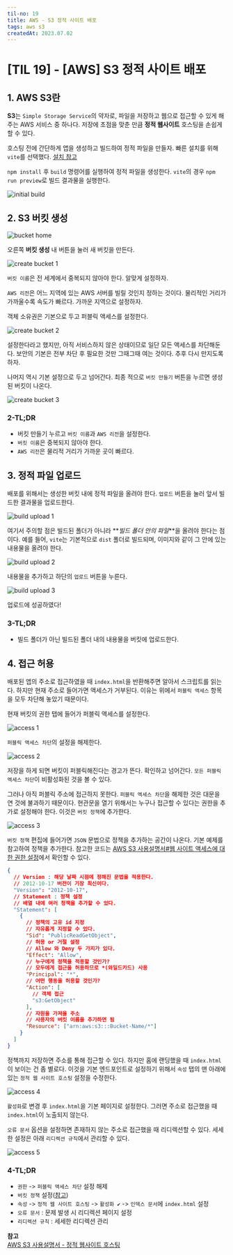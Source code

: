 ```yaml
---
til-no: 19
title: AWS - S3 정적 사이트 배포
tags: aws s3
createdAt: 2023.07.02
---
```


# [TIL 19] - [AWS] S3 정적 사이트 배포

## 1. AWS S3란

**S3**는 `Simple Storage Service`의 약자로, 파일을 저장하고 웹으로 접근할 수 있게 해주는 AWS 서비스 중 하나다. 저장에 초점을 맞춘 만큼 **정적 웹사이트** 호스팅을 손쉽게 할 수 있다.

호스팅 전에 간단하게 앱을 생성하고 빌드하여 정적 파일을 만들자. 빠른 설치를 위해 `vite`를 선택했다. [설치 참고](https://ko.vitejs.dev/guide/)

`npm install` 후 `build` 명령어를 실행하여 정적 파일을 생성한다. `vite`의 경우 `npm run preview`로 빌드 결과물을 실행한다.

![initial build](./assets/02/initial%20build.png)

## 2. S3 버킷 생성

![bucket home](./assets/02/aws-s3-home.png)

오른쪽 **버킷 생성** 내 버튼을 눌러 새 버킷을 만든다.

![create bucket 1](./assets/02/aws-s3-create-bucket-1.png)

`버킷 이름`은 전 세계에서 중복되지 않아야 한다. 알맞게 설정하자.

`AWS 리전`은 어느 지역에 있는 AWS 서버를 빌릴 것인지 정하는 것이다. 물리적인 거리가 가까울수록 속도가 빠르다. 가까운 지역으로 설정하자.

객체 소유권은 기본으로 두고 퍼블릭 액세스를 설정한다.

![create bucket 2](./assets/02/aws-s3-create-bucket-2.png)

설정한다라고 했지만, 아직 서비스하지 않은 상태이므로 일단 모든 액세스를 차단해둔다. 보안의 기본은 전부 차단 후 필요한 것만 그때그때 여는 것이다. 추후 다시 만지도록 하자.

나머지 역시 기본 설정으로 두고 넘어간다. 최종 적으로 `버킷 만들기` 버튼을 누르면 생성된 버킷이 나온다.

![create bucket 3](./assets/02/aws-s3-create-bucket-3.png)

### 2-TL;DR

- 버킷 만들기 누르고 `버킷 이름`과 `AWS 리전`을 설정한다.
- `버킷 이름`은 중복되지 않아야 한다.
- `AWS 리전`은 물리적 거리가 가까운 곳이 빠르다.

## 3. 정적 파일 업로드

배포를 위해서는 생성한 버킷 내에 정적 파일을 올려야 한다. `업로드` 버튼을 눌러 앞서 빌드한 결과물을 업로드한다.

![build upload 1](./assets/02/aws-s3-upload-1.png)

여기서 주의할 점은 빌드된 폴더가 아니라 **_빌드 폴더 안의 파일_**을 올려야 한다는 점이다. 예를 들어, `vite`는 기본적으로 `dist` 폴더로 빌드되며, 이미지와 같이 그 안에 있는 내용물을 올려야 한다.

![build upload 2](./assets/02/aws-s3-upload-2.png)

내용물을 추가하고 하단의 `업로드` 버튼을 누른다.

![build upload 3](./assets/02/aws-s3-upload-3.png)

업로드에 성공하였다!

### 3-TL;DR

- 빌드 폴더가 아닌 빌드된 폴더 내의 내용물을 버킷에 업로드한다.

## 4. 접근 허용

배포된 앱의 주소로 접근하였을 때 `index.html`을 반환해주면 알아서 스크립트를 읽는다. 하지만 현재 주소로 들어가면 액세스가 거부된다. 이유는 위에서 `퍼블릭 액세스` 항목을 모두 차단해 놓았기 때문이다.

현재 버킷의 권한 탭에 들어가 퍼블릭 액세스를 설정한다.

![access 1](./assets/02/aws-s3-access-1.png)

`퍼블릭 액세스 차단`의 설정을 해제한다.

![access 2](./assets/02/aws-s3-access-2.png)

저장을 하게 되면 버킷이 퍼블릭해진다는 경고가 뜬다. 확인하고 넘어간다. `모든 퍼블릭 엑세스 차단`이 비활성화된 것을 볼 수 있다.

그러나 아직 퍼블릭 주소에 접근하지 못한다. `퍼블릭 엑세스 차단`을 해제한 것은 대문을 연 것에 불과하기 때문이다. 현관문을 열기 위해서는 누구나 접근할 수 있다는 권한을 추가로 설정해야 한다. 이것은 `버킷 정책`에 추가한다.

![access 3](./assets/02/aws-s3-access-3.png)

`버킷 정책` 편집에 들어가면 `JSON` 문법으로 정책을 추가하는 공간이 나온다. 기본 예제를 참고하여 정책을 추가한다. 참고한 코드는 [AWS S3 사용설명서#웹 사이트 액세스에 대한 권한 설정](https://docs.aws.amazon.com/ko_kr/AmazonS3/latest/userguide/WebsiteAccessPermissionsReqd.html)에서 확인할 수 있다.

```json
{
  // Version : 해당 날짜 시점에 정해진 문법을 적용한다.
  // 2012-10-17 버전이 기장 최신이다.
  "Version": "2012-10-17",
  // Statement : 정책 설정
  // 배열 내에 여러 청잭을 추가할 수 있다.
  "Statement": [
    {
      // 정책의 고유 id 지정
      // 자유롭게 지정할 수 있다.
      "Sid": "PublicReadGetObject",
      // 허용 or 거절 설정
      // Allow 와 Deny 두 가지가 있다.
      "Effect": "Allow",
      // 누구에게 정책을 적용할 것인가?
      // 모두에게 접근을 허용하므로 *(와일드카드) 사용
      "Principal": "*",
      // 어떤 행동을 허용할 것인가?
      "Action": [
        // 객체 접근
        "s3:GetObject"
      ],
      // 자원을 가져올 주소
      // 사용자의 버킷 이름을 추가하면 됨
      "Resource": ["arn:aws:s3:::Bucket-Name/*"]
    }
  ]
}
```

정책까지 저장하면 주소를 통해 접근할 수 있다. 하지만 홈에 랜딩했을 때 `index.html`이 보이는 건 좀 별로다. 이것을 기본 엔드포인트로 설정하기 위해서 `속성` 탭의 맨 아래에 있는 `정적 웹 사이트 호스팅` 설정을 수정한다.

![access 4](./assets/02/aws-s3-access-4.png)

`활성화`로 변경 후 `index.html`을 기본 페이지로 설정한다. 그러면 주소로 접근했을 때 `index.html`이 노출되지 않는다.

`오류 문서` 옵션을 설정하면 존재하지 않는 주소로 접근했을 때 리디렉션할 수 있다. 세세한 설정은 아래 `리디렉션 규칙`에서 관리할 수 있다.

![access 5](./assets/02/aws-s3-access-5.png)

### 4-TL;DR

- `권한` -> `퍼블릭 액세스 차단` 설정 해제
- `버킷 정책` 설정([참고](https://docs.aws.amazon.com/ko_kr/AmazonS3/latest/userguide/WebsiteAccessPermissionsReqd.html))
- `속성` -> `정적 웹 사이트 호스팅` -> `활성화 ✔` -> `인덱스 문서`에 `index.html` 설정
- `오류 문서` : 문제 발생 시 리디렉션 페이지 설정
- `리디렉션 규칙` : 세세한 리디렉션 관리

**참고**\
[AWS S3 사용설명서 - 정적 웹사이트 호스팅](https://docs.aws.amazon.com/ko_kr/AmazonS3/latest/userguide/WebsiteHosting.html)
